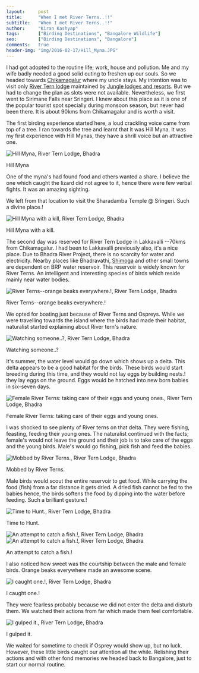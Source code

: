 ```yaml
---
layout:     post
title:      "When I met River Terns..!!"
subtitle:   "When I met River Terns..!!"
author:     "Kiran Kashyap"
tags:       ["Birding Destinations", "Bangalore Wildlife"]
seo:		["Birding Destinations", "Bangalore"]
comments:   true
header-img: "img/2016-02-17/Hill_Myna.JPG"
---
```


<p>
I had got adopted to the routine life; work, house and pollution. Me and my wife badly needed a good solid outing to freshen up our souls. So we headed towards <a href="http://www.wilderhood.com/destination/Chikmagaluru" target="_blank">Chikamagalur</a> where my uncle stays. My intention was to visit only <a href="http://www.wilderhood.com/accommodation/River%20Tern%20Lodge" target="_blank">River Tern lodge</a> maintained by <a href="http://www.wilderhood.com/accommodationOwner/Jungle%20Lodges%20&%20Resorts" target="_blank">Jungle lodges and resorts</a>. But we had to change the plan as slots were not available. Nevertheless, we first went to Sirimane Falls near Sringeri. I knew about this place as it is one of the popular tourist spot specially during monsoon season, but never had been there. It is about 90kms from Chikamagalur and is worth a visit.
</p>

<p>
The first birding experience started here, a loud crackling voice came from top of a tree. I ran towards the tree and learnt that it was Hill Myna. It was my first experience with Hill Mynas, they have a shrill voice but an attractive one.
</p>

<img src="{{ site.baseurl }}/img/2016-02-17/Hill_Myna.JPG" alt="Hill Myna, River Tern Lodge, Bhadra">

<p>
Hill Myna
</p>

<p>
One of the myna's had found food and others wanted a share. I believe the one which caught the lizard did not agree to it, hence there were few verbal fights. It was an amazing sighting.
</p>

<p>
We left from that location to visit the Sharadamba Temple @ Sringeri. Such a divine place.!
</p>

<img src="{{ site.baseurl }}/img/2016-02-17/Hill_Myna_with_a_kill.JPG" alt="Hill Myna with a kill, River Tern Lodge, Bhadra">

<p>
Hill Myna with a kill.
</p>

<p>
The second day was reserved for River Tern Lodge in Lakkavalli --70kms from Chikamagalur. I had been to Lakkavalli previously also, it's a nice place. Due to Bhadra River Project, there is no scarcity for water and electricity. Nearby places like Bhadravathi, <a href="http://www.wilderhood.com/destination/Shimoga" target="_blank">Shimoga</a> and other small towns are dependent on BRP water reservoir.
This reservoir is widely known for River Terns. An intelligent and interesting species of birds which reside mainly near water bodies.
</p>

<img src="{{ site.baseurl }}/img/2016-02-17/River_Terns--orange_beaks_everywhere.JPG" alt="River Terns--orange beaks everywhere.!, River Tern Lodge, Bhadra">

<p>
River Terns--orange beaks everywhere.!
</p>

<p>
We opted for boating just because of River Terns and Ospreys. While we were travelling towards the island where the birds had made their habitat, naturalist started explaining about River tern's nature.
</p>

<img src="{{ site.baseurl }}/img/2016-02-17/Watching_someone.JPG" alt="Watching someone..?, River Tern Lodge, Bhadra">

<p>
Watching someone..?
</p>

<p>
It's summer, the water level would go down which shows up a delta. This delta appears to be a good habitat for the birds. These birds would start breeding during this time, and they would not lay eggs by building nests.! they lay eggs on the ground. Eggs would be hatched into new born babies in six-seven days.
</p>

<img src="{{ site.baseurl }}/img/2016-02-17/Female_River_Terns_taking_care_of_their_eggs_and_young_ones.JPG" alt="Female River Terns: taking care of their eggs and young ones., River Tern Lodge, Bhadra">

<p>
Female River Terns: taking care of their eggs and young ones.
</p>

<p>
I was shocked to see plenty of River terns on that delta. They were fishing, feasting, feeding their young ones. The naturalist continued with the facts; female's would not leave the ground and their job is to take care of the eggs and the young birds. Male's would go fishing, pick fish and feed the babies. 
</p>

<img src="{{ site.baseurl }}/img/2016-02-17/Mobbed_by_River_Terns.JPG" alt="Mobbed by River Terns., River Tern Lodge, Bhadra">

<p>
Mobbed by River Terns.
</p>

<p>
Male birds would scout the entire reservoir to get food. While carrying the food (fish) from a far distance it gets dried. A dried fish cannot be fed to the babies hence, the birds softens the food by dipping into the water before feeding. Such a brilliant gesture.!
</p>

<img src="{{ site.baseurl }}/img/2016-02-17/Time_to_Hunt.JPG" alt="Time to Hunt., River Tern Lodge, Bhadra">

<p>
Time to Hunt.
</p>

<img src="{{ site.baseurl }}/img/2016-02-17/An_attempt_to_catch_a_fish.JPG" alt="An attempt to catch a fish.!, River Tern Lodge, Bhadra">


<img src="{{ site.baseurl }}/img/2016-02-17/An_attempt_to_catch_a_fish_1.JPG" alt="An attempt to catch a fish.!, River Tern Lodge, Bhadra">

<p>
An attempt to catch a fish.!
</p>

<p>
I also noticed how sweet was the courtship between the male and female birds. Orange beaks everywhere made an awesome scene.
</p>

<img src="{{ site.baseurl }}/img/2016-02-17/I_caught_one.JPG" alt="I caught one.!, River Tern Lodge, Bhadra">

<p>
I caught one.!
</p>

<p>
They were fearless probably because we did not enter the delta and disturb them. We watched their actions from far which made them feel comfortable.
</p>

<img src="{{ site.baseurl }}/img/2016-02-17/I_gulped_it.JPG" alt="I gulped it., River Tern Lodge, Bhadra">

<p>
I gulped it.
</p>

<p>
We waited for sometime to check if Osprey would show up, but no luck. However, these little birds caught our attention all the while. Relishing their actions and with other fond memories we headed back to Bangalore, just to start our normal routine.
</p>





